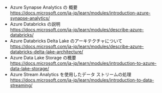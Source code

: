 - Azure Synapse Analytics の 概要  
https://docs.microsoft.com/ja-jp/learn/modules/introduction-azure-synapse-analytics/
- Azure Databricks の説明  
https://docs.microsoft.com/ja-jp/learn/modules/describe-azure-databricks/
- Azure Databricks Delta Lake のアーキテクチャについて  
https://docs.microsoft.com/ja-jp/learn/modules/describe-azure-databricks-delta-lake-architecture/
- Azure Data Lake Storage の概要   
https://docs.microsoft.com/ja-jp/learn/modules/introduction-to-azure-data-lake-storage/
- Azure Stream Analytics を使用したデータ ストリームの処理    
https://docs.microsoft.com/ja-jp/learn/modules/introduction-to-data-streaming/

